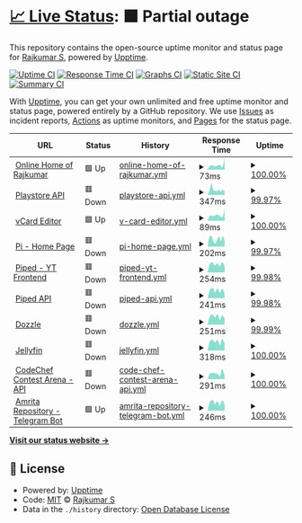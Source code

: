 # [📈 Live Status](https://status.rajkumaar.co.in): <!--live status--> **🟧 Partial outage**

This repository contains the open-source uptime monitor and status page for [Rajkumar S](https://rajkumaar.co.in), powered by [Upptime](https://github.com/upptime/upptime).

[![Uptime CI](https://github.com/rajkumaar23/status/workflows/Uptime%20CI/badge.svg)](https://github.com/rajkumaar23/status/actions?query=workflow%3A%22Uptime+CI%22)
[![Response Time CI](https://github.com/rajkumaar23/status/workflows/Response%20Time%20CI/badge.svg)](https://github.com/rajkumaar23/status/actions?query=workflow%3A%22Response+Time+CI%22)
[![Graphs CI](https://github.com/rajkumaar23/status/workflows/Graphs%20CI/badge.svg)](https://github.com/rajkumaar23/status/actions?query=workflow%3A%22Graphs+CI%22)
[![Static Site CI](https://github.com/rajkumaar23/status/workflows/Static%20Site%20CI/badge.svg)](https://github.com/rajkumaar23/status/actions?query=workflow%3A%22Static+Site+CI%22)
[![Summary CI](https://github.com/rajkumaar23/status/workflows/Summary%20CI/badge.svg)](https://github.com/rajkumaar23/status/actions?query=workflow%3A%22Summary+CI%22)

With [Upptime](https://upptime.js.org), you can get your own unlimited and free uptime monitor and status page, powered entirely by a GitHub repository. We use [Issues](https://github.com/rajkumaar23/status/issues) as incident reports, [Actions](https://github.com/rajkumaar23/status/actions) as uptime monitors, and [Pages](https://status.rajkumaar.co.in) for the status page.

<!--start: status pages-->
<!-- This summary is generated by Upptime (https://github.com/upptime/upptime) -->
<!-- Do not edit this manually, your changes will be overwritten -->
<!-- prettier-ignore -->
| URL | Status | History | Response Time | Uptime |
| --- | ------ | ------- | ------------- | ------ |
| <img alt="" src="https://icons.duckduckgo.com/ip3/rajkumaar.co.in.ico" height="13"> [Online Home of Rajkumar](https://rajkumaar.co.in) | 🟩 Up | [online-home-of-rajkumar.yml](https://github.com/rajkumaar23/status/commits/HEAD/history/online-home-of-rajkumar.yml) | <details><summary><img alt="Response time graph" src="./graphs/online-home-of-rajkumar/response-time-week.png" height="20"> 73ms</summary><br><a href="https://status.rajkumaar.co.in/history/online-home-of-rajkumar"><img alt="Response time 109" src="https://img.shields.io/endpoint?url=https%3A%2F%2Fraw.githubusercontent.com%2Frajkumaar23%2Fstatus%2FHEAD%2Fapi%2Fonline-home-of-rajkumar%2Fresponse-time.json"></a><br><a href="https://status.rajkumaar.co.in/history/online-home-of-rajkumar"><img alt="24-hour response time 168" src="https://img.shields.io/endpoint?url=https%3A%2F%2Fraw.githubusercontent.com%2Frajkumaar23%2Fstatus%2FHEAD%2Fapi%2Fonline-home-of-rajkumar%2Fresponse-time-day.json"></a><br><a href="https://status.rajkumaar.co.in/history/online-home-of-rajkumar"><img alt="7-day response time 73" src="https://img.shields.io/endpoint?url=https%3A%2F%2Fraw.githubusercontent.com%2Frajkumaar23%2Fstatus%2FHEAD%2Fapi%2Fonline-home-of-rajkumar%2Fresponse-time-week.json"></a><br><a href="https://status.rajkumaar.co.in/history/online-home-of-rajkumar"><img alt="30-day response time 93" src="https://img.shields.io/endpoint?url=https%3A%2F%2Fraw.githubusercontent.com%2Frajkumaar23%2Fstatus%2FHEAD%2Fapi%2Fonline-home-of-rajkumar%2Fresponse-time-month.json"></a><br><a href="https://status.rajkumaar.co.in/history/online-home-of-rajkumar"><img alt="1-year response time 109" src="https://img.shields.io/endpoint?url=https%3A%2F%2Fraw.githubusercontent.com%2Frajkumaar23%2Fstatus%2FHEAD%2Fapi%2Fonline-home-of-rajkumar%2Fresponse-time-year.json"></a></details> | <details><summary><a href="https://status.rajkumaar.co.in/history/online-home-of-rajkumar">100.00%</a></summary><a href="https://status.rajkumaar.co.in/history/online-home-of-rajkumar"><img alt="All-time uptime 99.99%" src="https://img.shields.io/endpoint?url=https%3A%2F%2Fraw.githubusercontent.com%2Frajkumaar23%2Fstatus%2FHEAD%2Fapi%2Fonline-home-of-rajkumar%2Fuptime.json"></a><br><a href="https://status.rajkumaar.co.in/history/online-home-of-rajkumar"><img alt="24-hour uptime 100.00%" src="https://img.shields.io/endpoint?url=https%3A%2F%2Fraw.githubusercontent.com%2Frajkumaar23%2Fstatus%2FHEAD%2Fapi%2Fonline-home-of-rajkumar%2Fuptime-day.json"></a><br><a href="https://status.rajkumaar.co.in/history/online-home-of-rajkumar"><img alt="7-day uptime 100.00%" src="https://img.shields.io/endpoint?url=https%3A%2F%2Fraw.githubusercontent.com%2Frajkumaar23%2Fstatus%2FHEAD%2Fapi%2Fonline-home-of-rajkumar%2Fuptime-week.json"></a><br><a href="https://status.rajkumaar.co.in/history/online-home-of-rajkumar"><img alt="30-day uptime 100.00%" src="https://img.shields.io/endpoint?url=https%3A%2F%2Fraw.githubusercontent.com%2Frajkumaar23%2Fstatus%2FHEAD%2Fapi%2Fonline-home-of-rajkumar%2Fuptime-month.json"></a><br><a href="https://status.rajkumaar.co.in/history/online-home-of-rajkumar"><img alt="1-year uptime 99.99%" src="https://img.shields.io/endpoint?url=https%3A%2F%2Fraw.githubusercontent.com%2Frajkumaar23%2Fstatus%2FHEAD%2Fapi%2Fonline-home-of-rajkumar%2Fuptime-year.json"></a></details>
| <img alt="" src="https://www.gstatic.com/android/market_images/web/favicon_v3.ico" height="13"> [Playstore API](https://api-playstore.rajkumaar.co.in/json?id=in.co.rajkumaar.amritarepo) | 🟥 Down | [playstore-api.yml](https://github.com/rajkumaar23/status/commits/HEAD/history/playstore-api.yml) | <details><summary><img alt="Response time graph" src="./graphs/playstore-api/response-time-week.png" height="20"> 347ms</summary><br><a href="https://status.rajkumaar.co.in/history/playstore-api"><img alt="Response time 1894" src="https://img.shields.io/endpoint?url=https%3A%2F%2Fraw.githubusercontent.com%2Frajkumaar23%2Fstatus%2FHEAD%2Fapi%2Fplaystore-api%2Fresponse-time.json"></a><br><a href="https://status.rajkumaar.co.in/history/playstore-api"><img alt="24-hour response time 302" src="https://img.shields.io/endpoint?url=https%3A%2F%2Fraw.githubusercontent.com%2Frajkumaar23%2Fstatus%2FHEAD%2Fapi%2Fplaystore-api%2Fresponse-time-day.json"></a><br><a href="https://status.rajkumaar.co.in/history/playstore-api"><img alt="7-day response time 347" src="https://img.shields.io/endpoint?url=https%3A%2F%2Fraw.githubusercontent.com%2Frajkumaar23%2Fstatus%2FHEAD%2Fapi%2Fplaystore-api%2Fresponse-time-week.json"></a><br><a href="https://status.rajkumaar.co.in/history/playstore-api"><img alt="30-day response time 301" src="https://img.shields.io/endpoint?url=https%3A%2F%2Fraw.githubusercontent.com%2Frajkumaar23%2Fstatus%2FHEAD%2Fapi%2Fplaystore-api%2Fresponse-time-month.json"></a><br><a href="https://status.rajkumaar.co.in/history/playstore-api"><img alt="1-year response time 1863" src="https://img.shields.io/endpoint?url=https%3A%2F%2Fraw.githubusercontent.com%2Frajkumaar23%2Fstatus%2FHEAD%2Fapi%2Fplaystore-api%2Fresponse-time-year.json"></a></details> | <details><summary><a href="https://status.rajkumaar.co.in/history/playstore-api">99.97%</a></summary><a href="https://status.rajkumaar.co.in/history/playstore-api"><img alt="All-time uptime 67.71%" src="https://img.shields.io/endpoint?url=https%3A%2F%2Fraw.githubusercontent.com%2Frajkumaar23%2Fstatus%2FHEAD%2Fapi%2Fplaystore-api%2Fuptime.json"></a><br><a href="https://status.rajkumaar.co.in/history/playstore-api"><img alt="24-hour uptime 99.78%" src="https://img.shields.io/endpoint?url=https%3A%2F%2Fraw.githubusercontent.com%2Frajkumaar23%2Fstatus%2FHEAD%2Fapi%2Fplaystore-api%2Fuptime-day.json"></a><br><a href="https://status.rajkumaar.co.in/history/playstore-api"><img alt="7-day uptime 99.97%" src="https://img.shields.io/endpoint?url=https%3A%2F%2Fraw.githubusercontent.com%2Frajkumaar23%2Fstatus%2FHEAD%2Fapi%2Fplaystore-api%2Fuptime-week.json"></a><br><a href="https://status.rajkumaar.co.in/history/playstore-api"><img alt="30-day uptime 93.41%" src="https://img.shields.io/endpoint?url=https%3A%2F%2Fraw.githubusercontent.com%2Frajkumaar23%2Fstatus%2FHEAD%2Fapi%2Fplaystore-api%2Fuptime-month.json"></a><br><a href="https://status.rajkumaar.co.in/history/playstore-api"><img alt="1-year uptime 66.78%" src="https://img.shields.io/endpoint?url=https%3A%2F%2Fraw.githubusercontent.com%2Frajkumaar23%2Fstatus%2FHEAD%2Fapi%2Fplaystore-api%2Fuptime-year.json"></a></details>
| <img alt="" src="https://icons.duckduckgo.com/ip3/vcard-editor.rajkumaar.co.in.ico" height="13"> [vCard Editor](https://vcard-editor.rajkumaar.co.in) | 🟩 Up | [v-card-editor.yml](https://github.com/rajkumaar23/status/commits/HEAD/history/v-card-editor.yml) | <details><summary><img alt="Response time graph" src="./graphs/v-card-editor/response-time-week.png" height="20"> 89ms</summary><br><a href="https://status.rajkumaar.co.in/history/v-card-editor"><img alt="Response time 109" src="https://img.shields.io/endpoint?url=https%3A%2F%2Fraw.githubusercontent.com%2Frajkumaar23%2Fstatus%2FHEAD%2Fapi%2Fv-card-editor%2Fresponse-time.json"></a><br><a href="https://status.rajkumaar.co.in/history/v-card-editor"><img alt="24-hour response time 170" src="https://img.shields.io/endpoint?url=https%3A%2F%2Fraw.githubusercontent.com%2Frajkumaar23%2Fstatus%2FHEAD%2Fapi%2Fv-card-editor%2Fresponse-time-day.json"></a><br><a href="https://status.rajkumaar.co.in/history/v-card-editor"><img alt="7-day response time 89" src="https://img.shields.io/endpoint?url=https%3A%2F%2Fraw.githubusercontent.com%2Frajkumaar23%2Fstatus%2FHEAD%2Fapi%2Fv-card-editor%2Fresponse-time-week.json"></a><br><a href="https://status.rajkumaar.co.in/history/v-card-editor"><img alt="30-day response time 98" src="https://img.shields.io/endpoint?url=https%3A%2F%2Fraw.githubusercontent.com%2Frajkumaar23%2Fstatus%2FHEAD%2Fapi%2Fv-card-editor%2Fresponse-time-month.json"></a><br><a href="https://status.rajkumaar.co.in/history/v-card-editor"><img alt="1-year response time 109" src="https://img.shields.io/endpoint?url=https%3A%2F%2Fraw.githubusercontent.com%2Frajkumaar23%2Fstatus%2FHEAD%2Fapi%2Fv-card-editor%2Fresponse-time-year.json"></a></details> | <details><summary><a href="https://status.rajkumaar.co.in/history/v-card-editor">100.00%</a></summary><a href="https://status.rajkumaar.co.in/history/v-card-editor"><img alt="All-time uptime 100.00%" src="https://img.shields.io/endpoint?url=https%3A%2F%2Fraw.githubusercontent.com%2Frajkumaar23%2Fstatus%2FHEAD%2Fapi%2Fv-card-editor%2Fuptime.json"></a><br><a href="https://status.rajkumaar.co.in/history/v-card-editor"><img alt="24-hour uptime 100.00%" src="https://img.shields.io/endpoint?url=https%3A%2F%2Fraw.githubusercontent.com%2Frajkumaar23%2Fstatus%2FHEAD%2Fapi%2Fv-card-editor%2Fuptime-day.json"></a><br><a href="https://status.rajkumaar.co.in/history/v-card-editor"><img alt="7-day uptime 100.00%" src="https://img.shields.io/endpoint?url=https%3A%2F%2Fraw.githubusercontent.com%2Frajkumaar23%2Fstatus%2FHEAD%2Fapi%2Fv-card-editor%2Fuptime-week.json"></a><br><a href="https://status.rajkumaar.co.in/history/v-card-editor"><img alt="30-day uptime 100.00%" src="https://img.shields.io/endpoint?url=https%3A%2F%2Fraw.githubusercontent.com%2Frajkumaar23%2Fstatus%2FHEAD%2Fapi%2Fv-card-editor%2Fuptime-month.json"></a><br><a href="https://status.rajkumaar.co.in/history/v-card-editor"><img alt="1-year uptime 100.00%" src="https://img.shields.io/endpoint?url=https%3A%2F%2Fraw.githubusercontent.com%2Frajkumaar23%2Fstatus%2FHEAD%2Fapi%2Fv-card-editor%2Fuptime-year.json"></a></details>
| <img alt="" src="https://pi.rajkumaar.co.in/favicon.ico" height="13"> [Pi - Home Page](https://pi.rajkumaar.co.in) | 🟥 Down | [pi-home-page.yml](https://github.com/rajkumaar23/status/commits/HEAD/history/pi-home-page.yml) | <details><summary><img alt="Response time graph" src="./graphs/pi-home-page/response-time-week.png" height="20"> 202ms</summary><br><a href="https://status.rajkumaar.co.in/history/pi-home-page"><img alt="Response time 185" src="https://img.shields.io/endpoint?url=https%3A%2F%2Fraw.githubusercontent.com%2Frajkumaar23%2Fstatus%2FHEAD%2Fapi%2Fpi-home-page%2Fresponse-time.json"></a><br><a href="https://status.rajkumaar.co.in/history/pi-home-page"><img alt="24-hour response time 213" src="https://img.shields.io/endpoint?url=https%3A%2F%2Fraw.githubusercontent.com%2Frajkumaar23%2Fstatus%2FHEAD%2Fapi%2Fpi-home-page%2Fresponse-time-day.json"></a><br><a href="https://status.rajkumaar.co.in/history/pi-home-page"><img alt="7-day response time 202" src="https://img.shields.io/endpoint?url=https%3A%2F%2Fraw.githubusercontent.com%2Frajkumaar23%2Fstatus%2FHEAD%2Fapi%2Fpi-home-page%2Fresponse-time-week.json"></a><br><a href="https://status.rajkumaar.co.in/history/pi-home-page"><img alt="30-day response time 187" src="https://img.shields.io/endpoint?url=https%3A%2F%2Fraw.githubusercontent.com%2Frajkumaar23%2Fstatus%2FHEAD%2Fapi%2Fpi-home-page%2Fresponse-time-month.json"></a><br><a href="https://status.rajkumaar.co.in/history/pi-home-page"><img alt="1-year response time 185" src="https://img.shields.io/endpoint?url=https%3A%2F%2Fraw.githubusercontent.com%2Frajkumaar23%2Fstatus%2FHEAD%2Fapi%2Fpi-home-page%2Fresponse-time-year.json"></a></details> | <details><summary><a href="https://status.rajkumaar.co.in/history/pi-home-page">99.97%</a></summary><a href="https://status.rajkumaar.co.in/history/pi-home-page"><img alt="All-time uptime 99.06%" src="https://img.shields.io/endpoint?url=https%3A%2F%2Fraw.githubusercontent.com%2Frajkumaar23%2Fstatus%2FHEAD%2Fapi%2Fpi-home-page%2Fuptime.json"></a><br><a href="https://status.rajkumaar.co.in/history/pi-home-page"><img alt="24-hour uptime 99.82%" src="https://img.shields.io/endpoint?url=https%3A%2F%2Fraw.githubusercontent.com%2Frajkumaar23%2Fstatus%2FHEAD%2Fapi%2Fpi-home-page%2Fuptime-day.json"></a><br><a href="https://status.rajkumaar.co.in/history/pi-home-page"><img alt="7-day uptime 99.97%" src="https://img.shields.io/endpoint?url=https%3A%2F%2Fraw.githubusercontent.com%2Frajkumaar23%2Fstatus%2FHEAD%2Fapi%2Fpi-home-page%2Fuptime-week.json"></a><br><a href="https://status.rajkumaar.co.in/history/pi-home-page"><img alt="30-day uptime 99.84%" src="https://img.shields.io/endpoint?url=https%3A%2F%2Fraw.githubusercontent.com%2Frajkumaar23%2Fstatus%2FHEAD%2Fapi%2Fpi-home-page%2Fuptime-month.json"></a><br><a href="https://status.rajkumaar.co.in/history/pi-home-page"><img alt="1-year uptime 99.06%" src="https://img.shields.io/endpoint?url=https%3A%2F%2Fraw.githubusercontent.com%2Frajkumaar23%2Fstatus%2FHEAD%2Fapi%2Fpi-home-page%2Fuptime-year.json"></a></details>
| <img alt="" src="https://yt.rajkumaar.co.in/favicon.ico" height="13"> [Piped - YT Frontend](https://yt.rajkumaar.co.in/trending) | 🟥 Down | [piped-yt-frontend.yml](https://github.com/rajkumaar23/status/commits/HEAD/history/piped-yt-frontend.yml) | <details><summary><img alt="Response time graph" src="./graphs/piped-yt-frontend/response-time-week.png" height="20"> 254ms</summary><br><a href="https://status.rajkumaar.co.in/history/piped-yt-frontend"><img alt="Response time 205" src="https://img.shields.io/endpoint?url=https%3A%2F%2Fraw.githubusercontent.com%2Frajkumaar23%2Fstatus%2FHEAD%2Fapi%2Fpiped-yt-frontend%2Fresponse-time.json"></a><br><a href="https://status.rajkumaar.co.in/history/piped-yt-frontend"><img alt="24-hour response time 238" src="https://img.shields.io/endpoint?url=https%3A%2F%2Fraw.githubusercontent.com%2Frajkumaar23%2Fstatus%2FHEAD%2Fapi%2Fpiped-yt-frontend%2Fresponse-time-day.json"></a><br><a href="https://status.rajkumaar.co.in/history/piped-yt-frontend"><img alt="7-day response time 254" src="https://img.shields.io/endpoint?url=https%3A%2F%2Fraw.githubusercontent.com%2Frajkumaar23%2Fstatus%2FHEAD%2Fapi%2Fpiped-yt-frontend%2Fresponse-time-week.json"></a><br><a href="https://status.rajkumaar.co.in/history/piped-yt-frontend"><img alt="30-day response time 213" src="https://img.shields.io/endpoint?url=https%3A%2F%2Fraw.githubusercontent.com%2Frajkumaar23%2Fstatus%2FHEAD%2Fapi%2Fpiped-yt-frontend%2Fresponse-time-month.json"></a><br><a href="https://status.rajkumaar.co.in/history/piped-yt-frontend"><img alt="1-year response time 205" src="https://img.shields.io/endpoint?url=https%3A%2F%2Fraw.githubusercontent.com%2Frajkumaar23%2Fstatus%2FHEAD%2Fapi%2Fpiped-yt-frontend%2Fresponse-time-year.json"></a></details> | <details><summary><a href="https://status.rajkumaar.co.in/history/piped-yt-frontend">99.98%</a></summary><a href="https://status.rajkumaar.co.in/history/piped-yt-frontend"><img alt="All-time uptime 97.83%" src="https://img.shields.io/endpoint?url=https%3A%2F%2Fraw.githubusercontent.com%2Frajkumaar23%2Fstatus%2FHEAD%2Fapi%2Fpiped-yt-frontend%2Fuptime.json"></a><br><a href="https://status.rajkumaar.co.in/history/piped-yt-frontend"><img alt="24-hour uptime 99.86%" src="https://img.shields.io/endpoint?url=https%3A%2F%2Fraw.githubusercontent.com%2Frajkumaar23%2Fstatus%2FHEAD%2Fapi%2Fpiped-yt-frontend%2Fuptime-day.json"></a><br><a href="https://status.rajkumaar.co.in/history/piped-yt-frontend"><img alt="7-day uptime 99.98%" src="https://img.shields.io/endpoint?url=https%3A%2F%2Fraw.githubusercontent.com%2Frajkumaar23%2Fstatus%2FHEAD%2Fapi%2Fpiped-yt-frontend%2Fuptime-week.json"></a><br><a href="https://status.rajkumaar.co.in/history/piped-yt-frontend"><img alt="30-day uptime 99.84%" src="https://img.shields.io/endpoint?url=https%3A%2F%2Fraw.githubusercontent.com%2Frajkumaar23%2Fstatus%2FHEAD%2Fapi%2Fpiped-yt-frontend%2Fuptime-month.json"></a><br><a href="https://status.rajkumaar.co.in/history/piped-yt-frontend"><img alt="1-year uptime 97.83%" src="https://img.shields.io/endpoint?url=https%3A%2F%2Fraw.githubusercontent.com%2Frajkumaar23%2Fstatus%2FHEAD%2Fapi%2Fpiped-yt-frontend%2Fuptime-year.json"></a></details>
| <img alt="" src="https://yt.rajkumaar.co.in/favicon.ico" height="13"> [Piped API](https://api.yt.rajkumaar.co.in/healthcheck) | 🟥 Down | [piped-api.yml](https://github.com/rajkumaar23/status/commits/HEAD/history/piped-api.yml) | <details><summary><img alt="Response time graph" src="./graphs/piped-api/response-time-week.png" height="20"> 241ms</summary><br><a href="https://status.rajkumaar.co.in/history/piped-api"><img alt="Response time 199" src="https://img.shields.io/endpoint?url=https%3A%2F%2Fraw.githubusercontent.com%2Frajkumaar23%2Fstatus%2FHEAD%2Fapi%2Fpiped-api%2Fresponse-time.json"></a><br><a href="https://status.rajkumaar.co.in/history/piped-api"><img alt="24-hour response time 215" src="https://img.shields.io/endpoint?url=https%3A%2F%2Fraw.githubusercontent.com%2Frajkumaar23%2Fstatus%2FHEAD%2Fapi%2Fpiped-api%2Fresponse-time-day.json"></a><br><a href="https://status.rajkumaar.co.in/history/piped-api"><img alt="7-day response time 241" src="https://img.shields.io/endpoint?url=https%3A%2F%2Fraw.githubusercontent.com%2Frajkumaar23%2Fstatus%2FHEAD%2Fapi%2Fpiped-api%2Fresponse-time-week.json"></a><br><a href="https://status.rajkumaar.co.in/history/piped-api"><img alt="30-day response time 211" src="https://img.shields.io/endpoint?url=https%3A%2F%2Fraw.githubusercontent.com%2Frajkumaar23%2Fstatus%2FHEAD%2Fapi%2Fpiped-api%2Fresponse-time-month.json"></a><br><a href="https://status.rajkumaar.co.in/history/piped-api"><img alt="1-year response time 199" src="https://img.shields.io/endpoint?url=https%3A%2F%2Fraw.githubusercontent.com%2Frajkumaar23%2Fstatus%2FHEAD%2Fapi%2Fpiped-api%2Fresponse-time-year.json"></a></details> | <details><summary><a href="https://status.rajkumaar.co.in/history/piped-api">99.98%</a></summary><a href="https://status.rajkumaar.co.in/history/piped-api"><img alt="All-time uptime 99.04%" src="https://img.shields.io/endpoint?url=https%3A%2F%2Fraw.githubusercontent.com%2Frajkumaar23%2Fstatus%2FHEAD%2Fapi%2Fpiped-api%2Fuptime.json"></a><br><a href="https://status.rajkumaar.co.in/history/piped-api"><img alt="24-hour uptime 99.89%" src="https://img.shields.io/endpoint?url=https%3A%2F%2Fraw.githubusercontent.com%2Frajkumaar23%2Fstatus%2FHEAD%2Fapi%2Fpiped-api%2Fuptime-day.json"></a><br><a href="https://status.rajkumaar.co.in/history/piped-api"><img alt="7-day uptime 99.98%" src="https://img.shields.io/endpoint?url=https%3A%2F%2Fraw.githubusercontent.com%2Frajkumaar23%2Fstatus%2FHEAD%2Fapi%2Fpiped-api%2Fuptime-week.json"></a><br><a href="https://status.rajkumaar.co.in/history/piped-api"><img alt="30-day uptime 99.85%" src="https://img.shields.io/endpoint?url=https%3A%2F%2Fraw.githubusercontent.com%2Frajkumaar23%2Fstatus%2FHEAD%2Fapi%2Fpiped-api%2Fuptime-month.json"></a><br><a href="https://status.rajkumaar.co.in/history/piped-api"><img alt="1-year uptime 99.04%" src="https://img.shields.io/endpoint?url=https%3A%2F%2Fraw.githubusercontent.com%2Frajkumaar23%2Fstatus%2FHEAD%2Fapi%2Fpiped-api%2Fuptime-year.json"></a></details>
| <img alt="" src="https://dozzle.dev/favicon.ico" height="13"> [Dozzle](https://dozzle.rajkumaar.co.in/healthcheck) | 🟥 Down | [dozzle.yml](https://github.com/rajkumaar23/status/commits/HEAD/history/dozzle.yml) | <details><summary><img alt="Response time graph" src="./graphs/dozzle/response-time-week.png" height="20"> 251ms</summary><br><a href="https://status.rajkumaar.co.in/history/dozzle"><img alt="Response time 196" src="https://img.shields.io/endpoint?url=https%3A%2F%2Fraw.githubusercontent.com%2Frajkumaar23%2Fstatus%2FHEAD%2Fapi%2Fdozzle%2Fresponse-time.json"></a><br><a href="https://status.rajkumaar.co.in/history/dozzle"><img alt="24-hour response time 234" src="https://img.shields.io/endpoint?url=https%3A%2F%2Fraw.githubusercontent.com%2Frajkumaar23%2Fstatus%2FHEAD%2Fapi%2Fdozzle%2Fresponse-time-day.json"></a><br><a href="https://status.rajkumaar.co.in/history/dozzle"><img alt="7-day response time 251" src="https://img.shields.io/endpoint?url=https%3A%2F%2Fraw.githubusercontent.com%2Frajkumaar23%2Fstatus%2FHEAD%2Fapi%2Fdozzle%2Fresponse-time-week.json"></a><br><a href="https://status.rajkumaar.co.in/history/dozzle"><img alt="30-day response time 208" src="https://img.shields.io/endpoint?url=https%3A%2F%2Fraw.githubusercontent.com%2Frajkumaar23%2Fstatus%2FHEAD%2Fapi%2Fdozzle%2Fresponse-time-month.json"></a><br><a href="https://status.rajkumaar.co.in/history/dozzle"><img alt="1-year response time 196" src="https://img.shields.io/endpoint?url=https%3A%2F%2Fraw.githubusercontent.com%2Frajkumaar23%2Fstatus%2FHEAD%2Fapi%2Fdozzle%2Fresponse-time-year.json"></a></details> | <details><summary><a href="https://status.rajkumaar.co.in/history/dozzle">99.99%</a></summary><a href="https://status.rajkumaar.co.in/history/dozzle"><img alt="All-time uptime 99.07%" src="https://img.shields.io/endpoint?url=https%3A%2F%2Fraw.githubusercontent.com%2Frajkumaar23%2Fstatus%2FHEAD%2Fapi%2Fdozzle%2Fuptime.json"></a><br><a href="https://status.rajkumaar.co.in/history/dozzle"><img alt="24-hour uptime 99.93%" src="https://img.shields.io/endpoint?url=https%3A%2F%2Fraw.githubusercontent.com%2Frajkumaar23%2Fstatus%2FHEAD%2Fapi%2Fdozzle%2Fuptime-day.json"></a><br><a href="https://status.rajkumaar.co.in/history/dozzle"><img alt="7-day uptime 99.99%" src="https://img.shields.io/endpoint?url=https%3A%2F%2Fraw.githubusercontent.com%2Frajkumaar23%2Fstatus%2FHEAD%2Fapi%2Fdozzle%2Fuptime-week.json"></a><br><a href="https://status.rajkumaar.co.in/history/dozzle"><img alt="30-day uptime 99.85%" src="https://img.shields.io/endpoint?url=https%3A%2F%2Fraw.githubusercontent.com%2Frajkumaar23%2Fstatus%2FHEAD%2Fapi%2Fdozzle%2Fuptime-month.json"></a><br><a href="https://status.rajkumaar.co.in/history/dozzle"><img alt="1-year uptime 99.07%" src="https://img.shields.io/endpoint?url=https%3A%2F%2Fraw.githubusercontent.com%2Frajkumaar23%2Fstatus%2FHEAD%2Fapi%2Fdozzle%2Fuptime-year.json"></a></details>
| <img alt="" src="https://jellyfin.org/images/favicon.ico" height="13"> [Jellyfin](https://jellyfin.rajkumaar.co.in) | 🟥 Down | [jellyfin.yml](https://github.com/rajkumaar23/status/commits/HEAD/history/jellyfin.yml) | <details><summary><img alt="Response time graph" src="./graphs/jellyfin/response-time-week.png" height="20"> 318ms</summary><br><a href="https://status.rajkumaar.co.in/history/jellyfin"><img alt="Response time 255" src="https://img.shields.io/endpoint?url=https%3A%2F%2Fraw.githubusercontent.com%2Frajkumaar23%2Fstatus%2FHEAD%2Fapi%2Fjellyfin%2Fresponse-time.json"></a><br><a href="https://status.rajkumaar.co.in/history/jellyfin"><img alt="24-hour response time 302" src="https://img.shields.io/endpoint?url=https%3A%2F%2Fraw.githubusercontent.com%2Frajkumaar23%2Fstatus%2FHEAD%2Fapi%2Fjellyfin%2Fresponse-time-day.json"></a><br><a href="https://status.rajkumaar.co.in/history/jellyfin"><img alt="7-day response time 318" src="https://img.shields.io/endpoint?url=https%3A%2F%2Fraw.githubusercontent.com%2Frajkumaar23%2Fstatus%2FHEAD%2Fapi%2Fjellyfin%2Fresponse-time-week.json"></a><br><a href="https://status.rajkumaar.co.in/history/jellyfin"><img alt="30-day response time 267" src="https://img.shields.io/endpoint?url=https%3A%2F%2Fraw.githubusercontent.com%2Frajkumaar23%2Fstatus%2FHEAD%2Fapi%2Fjellyfin%2Fresponse-time-month.json"></a><br><a href="https://status.rajkumaar.co.in/history/jellyfin"><img alt="1-year response time 255" src="https://img.shields.io/endpoint?url=https%3A%2F%2Fraw.githubusercontent.com%2Frajkumaar23%2Fstatus%2FHEAD%2Fapi%2Fjellyfin%2Fresponse-time-year.json"></a></details> | <details><summary><a href="https://status.rajkumaar.co.in/history/jellyfin">100.00%</a></summary><a href="https://status.rajkumaar.co.in/history/jellyfin"><img alt="All-time uptime 99.07%" src="https://img.shields.io/endpoint?url=https%3A%2F%2Fraw.githubusercontent.com%2Frajkumaar23%2Fstatus%2FHEAD%2Fapi%2Fjellyfin%2Fuptime.json"></a><br><a href="https://status.rajkumaar.co.in/history/jellyfin"><img alt="24-hour uptime 99.97%" src="https://img.shields.io/endpoint?url=https%3A%2F%2Fraw.githubusercontent.com%2Frajkumaar23%2Fstatus%2FHEAD%2Fapi%2Fjellyfin%2Fuptime-day.json"></a><br><a href="https://status.rajkumaar.co.in/history/jellyfin"><img alt="7-day uptime 100.00%" src="https://img.shields.io/endpoint?url=https%3A%2F%2Fraw.githubusercontent.com%2Frajkumaar23%2Fstatus%2FHEAD%2Fapi%2Fjellyfin%2Fuptime-week.json"></a><br><a href="https://status.rajkumaar.co.in/history/jellyfin"><img alt="30-day uptime 99.85%" src="https://img.shields.io/endpoint?url=https%3A%2F%2Fraw.githubusercontent.com%2Frajkumaar23%2Fstatus%2FHEAD%2Fapi%2Fjellyfin%2Fuptime-month.json"></a><br><a href="https://status.rajkumaar.co.in/history/jellyfin"><img alt="1-year uptime 99.07%" src="https://img.shields.io/endpoint?url=https%3A%2F%2Fraw.githubusercontent.com%2Frajkumaar23%2Fstatus%2FHEAD%2Fapi%2Fjellyfin%2Fuptime-year.json"></a></details>
| <img alt="" src="https://codechef.com/favicon.ico" height="13"> [CodeChef Contest Arena - API](https://api.codechef-arena.rajkumaar.co.in/healthcheck) | 🟥 Down | [code-chef-contest-arena-api.yml](https://github.com/rajkumaar23/status/commits/HEAD/history/code-chef-contest-arena-api.yml) | <details><summary><img alt="Response time graph" src="./graphs/code-chef-contest-arena-api/response-time-week.png" height="20"> 291ms</summary><br><a href="https://status.rajkumaar.co.in/history/code-chef-contest-arena-api"><img alt="Response time 219" src="https://img.shields.io/endpoint?url=https%3A%2F%2Fraw.githubusercontent.com%2Frajkumaar23%2Fstatus%2FHEAD%2Fapi%2Fcode-chef-contest-arena-api%2Fresponse-time.json"></a><br><a href="https://status.rajkumaar.co.in/history/code-chef-contest-arena-api"><img alt="24-hour response time 235" src="https://img.shields.io/endpoint?url=https%3A%2F%2Fraw.githubusercontent.com%2Frajkumaar23%2Fstatus%2FHEAD%2Fapi%2Fcode-chef-contest-arena-api%2Fresponse-time-day.json"></a><br><a href="https://status.rajkumaar.co.in/history/code-chef-contest-arena-api"><img alt="7-day response time 291" src="https://img.shields.io/endpoint?url=https%3A%2F%2Fraw.githubusercontent.com%2Frajkumaar23%2Fstatus%2FHEAD%2Fapi%2Fcode-chef-contest-arena-api%2Fresponse-time-week.json"></a><br><a href="https://status.rajkumaar.co.in/history/code-chef-contest-arena-api"><img alt="30-day response time 241" src="https://img.shields.io/endpoint?url=https%3A%2F%2Fraw.githubusercontent.com%2Frajkumaar23%2Fstatus%2FHEAD%2Fapi%2Fcode-chef-contest-arena-api%2Fresponse-time-month.json"></a><br><a href="https://status.rajkumaar.co.in/history/code-chef-contest-arena-api"><img alt="1-year response time 219" src="https://img.shields.io/endpoint?url=https%3A%2F%2Fraw.githubusercontent.com%2Frajkumaar23%2Fstatus%2FHEAD%2Fapi%2Fcode-chef-contest-arena-api%2Fresponse-time-year.json"></a></details> | <details><summary><a href="https://status.rajkumaar.co.in/history/code-chef-contest-arena-api">100.00%</a></summary><a href="https://status.rajkumaar.co.in/history/code-chef-contest-arena-api"><img alt="All-time uptime 99.07%" src="https://img.shields.io/endpoint?url=https%3A%2F%2Fraw.githubusercontent.com%2Frajkumaar23%2Fstatus%2FHEAD%2Fapi%2Fcode-chef-contest-arena-api%2Fuptime.json"></a><br><a href="https://status.rajkumaar.co.in/history/code-chef-contest-arena-api"><img alt="24-hour uptime 99.99%" src="https://img.shields.io/endpoint?url=https%3A%2F%2Fraw.githubusercontent.com%2Frajkumaar23%2Fstatus%2FHEAD%2Fapi%2Fcode-chef-contest-arena-api%2Fuptime-day.json"></a><br><a href="https://status.rajkumaar.co.in/history/code-chef-contest-arena-api"><img alt="7-day uptime 100.00%" src="https://img.shields.io/endpoint?url=https%3A%2F%2Fraw.githubusercontent.com%2Frajkumaar23%2Fstatus%2FHEAD%2Fapi%2Fcode-chef-contest-arena-api%2Fuptime-week.json"></a><br><a href="https://status.rajkumaar.co.in/history/code-chef-contest-arena-api"><img alt="30-day uptime 99.85%" src="https://img.shields.io/endpoint?url=https%3A%2F%2Fraw.githubusercontent.com%2Frajkumaar23%2Fstatus%2FHEAD%2Fapi%2Fcode-chef-contest-arena-api%2Fuptime-month.json"></a><br><a href="https://status.rajkumaar.co.in/history/code-chef-contest-arena-api"><img alt="1-year uptime 99.07%" src="https://img.shields.io/endpoint?url=https%3A%2F%2Fraw.githubusercontent.com%2Frajkumaar23%2Fstatus%2FHEAD%2Fapi%2Fcode-chef-contest-arena-api%2Fuptime-year.json"></a></details>
| <img alt="" src="https://raw.githubusercontent.com/rajkumaar23/AmritaRepo/master/app/src/main/res/drawable/logosq.png" height="13"> [Amrita Repository - Telegram Bot](https://amrita-repo-bot.rajkumaar.co.in/healthcheck) | 🟩 Up | [amrita-repository-telegram-bot.yml](https://github.com/rajkumaar23/status/commits/HEAD/history/amrita-repository-telegram-bot.yml) | <details><summary><img alt="Response time graph" src="./graphs/amrita-repository-telegram-bot/response-time-week.png" height="20"> 246ms</summary><br><a href="https://status.rajkumaar.co.in/history/amrita-repository-telegram-bot"><img alt="Response time 201" src="https://img.shields.io/endpoint?url=https%3A%2F%2Fraw.githubusercontent.com%2Frajkumaar23%2Fstatus%2FHEAD%2Fapi%2Famrita-repository-telegram-bot%2Fresponse-time.json"></a><br><a href="https://status.rajkumaar.co.in/history/amrita-repository-telegram-bot"><img alt="24-hour response time 225" src="https://img.shields.io/endpoint?url=https%3A%2F%2Fraw.githubusercontent.com%2Frajkumaar23%2Fstatus%2FHEAD%2Fapi%2Famrita-repository-telegram-bot%2Fresponse-time-day.json"></a><br><a href="https://status.rajkumaar.co.in/history/amrita-repository-telegram-bot"><img alt="7-day response time 246" src="https://img.shields.io/endpoint?url=https%3A%2F%2Fraw.githubusercontent.com%2Frajkumaar23%2Fstatus%2FHEAD%2Fapi%2Famrita-repository-telegram-bot%2Fresponse-time-week.json"></a><br><a href="https://status.rajkumaar.co.in/history/amrita-repository-telegram-bot"><img alt="30-day response time 206" src="https://img.shields.io/endpoint?url=https%3A%2F%2Fraw.githubusercontent.com%2Frajkumaar23%2Fstatus%2FHEAD%2Fapi%2Famrita-repository-telegram-bot%2Fresponse-time-month.json"></a><br><a href="https://status.rajkumaar.co.in/history/amrita-repository-telegram-bot"><img alt="1-year response time 201" src="https://img.shields.io/endpoint?url=https%3A%2F%2Fraw.githubusercontent.com%2Frajkumaar23%2Fstatus%2FHEAD%2Fapi%2Famrita-repository-telegram-bot%2Fresponse-time-year.json"></a></details> | <details><summary><a href="https://status.rajkumaar.co.in/history/amrita-repository-telegram-bot">100.00%</a></summary><a href="https://status.rajkumaar.co.in/history/amrita-repository-telegram-bot"><img alt="All-time uptime 99.07%" src="https://img.shields.io/endpoint?url=https%3A%2F%2Fraw.githubusercontent.com%2Frajkumaar23%2Fstatus%2FHEAD%2Fapi%2Famrita-repository-telegram-bot%2Fuptime.json"></a><br><a href="https://status.rajkumaar.co.in/history/amrita-repository-telegram-bot"><img alt="24-hour uptime 100.00%" src="https://img.shields.io/endpoint?url=https%3A%2F%2Fraw.githubusercontent.com%2Frajkumaar23%2Fstatus%2FHEAD%2Fapi%2Famrita-repository-telegram-bot%2Fuptime-day.json"></a><br><a href="https://status.rajkumaar.co.in/history/amrita-repository-telegram-bot"><img alt="7-day uptime 100.00%" src="https://img.shields.io/endpoint?url=https%3A%2F%2Fraw.githubusercontent.com%2Frajkumaar23%2Fstatus%2FHEAD%2Fapi%2Famrita-repository-telegram-bot%2Fuptime-week.json"></a><br><a href="https://status.rajkumaar.co.in/history/amrita-repository-telegram-bot"><img alt="30-day uptime 99.85%" src="https://img.shields.io/endpoint?url=https%3A%2F%2Fraw.githubusercontent.com%2Frajkumaar23%2Fstatus%2FHEAD%2Fapi%2Famrita-repository-telegram-bot%2Fuptime-month.json"></a><br><a href="https://status.rajkumaar.co.in/history/amrita-repository-telegram-bot"><img alt="1-year uptime 99.07%" src="https://img.shields.io/endpoint?url=https%3A%2F%2Fraw.githubusercontent.com%2Frajkumaar23%2Fstatus%2FHEAD%2Fapi%2Famrita-repository-telegram-bot%2Fuptime-year.json"></a></details>

<!--end: status pages-->

[**Visit our status website →**](https://status.rajkumaar.co.in)

## 📄 License

- Powered by: [Upptime](https://github.com/upptime/upptime)
- Code: [MIT](./LICENSE) © [Rajkumar S](https://rajkumaar.co.in)
- Data in the `./history` directory: [Open Database License](https://opendatacommons.org/licenses/odbl/1-0/)
